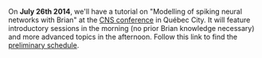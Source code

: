 <html><body><p>On <strong>July 26th 2014</strong>, we'll have a tutorial on "Modelling of spiking neural networks with Brian" at the <a href="http://www.cnsorg.org/cns-2014-quebec-city">CNS conference</a> in Québec City. It will feature introductory sessions in the morning (no prior Brian knowledge necessary) and more advanced topics in the afternoon. Follow this link to find the <a href="https://briansimulator.org/brian-tutorial-at-cns-2014">preliminary schedule</a>.</p></body></html>
